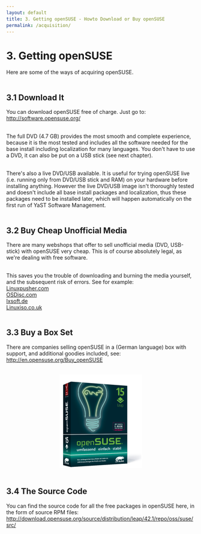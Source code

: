 ```yaml
---
layout: default
title: 3. Getting openSUSE - Howto Download or Buy openSUSE
permalink: /acquisition/
---
```


# 3. Getting openSUSE

Here are some of the ways of acquiring openSUSE.<br /><br />

## 3.1 Download It

You can download openSUSE free of charge. Just go to:<br />
<a href="http://software.opensuse.org/" target="_blank">http://software.opensuse.org/</a><br /><br />

The full DVD (4.7 GB) provides the most smooth and complete experience, because it is the most tested and includes all the software needed for the base install including localization for many languages. You don't have to use a DVD, it can also be put on a USB stick (see next chapter).<br /><br /> 

There's also a live DVD/USB available. It is useful for trying openSUSE live (i.e. running only from DVD/USB stick and RAM) on your hardware before installing anything. However the live DVD/USB image isn't thoroughly tested and doesn't include all base install packages and localization, thus these packages need to be installed later, which will happen automatically on the first run of YaST Software Management.<br /><br />


## 3.2 Buy Cheap Unofficial Media

There are many webshops that offer to sell unofficial media (DVD, USB-stick) with openSUSE very cheap. This is of course absolutely legal, as we're dealing with free software.<br /><br />

This saves you the trouble of downloading and burning the media yourself, and the subsequent risk of errors. See for example:<br />
<a href="http://www.linuxpusher.com/distributions/OpenSuSE" target="_blank">Linuxpusher.com</a><br />
<a href="http://www.osdisc.com/cgi-bin/view.cgi/products/linux/suse" target="_blank">OSDisc.com</a><br />
<a href="http://www.ixsoft.de/cgi-bin/web_store.cgi?ref=Catalogs/de/opensuse-catalog.html" target="_blank">Ixsoft.de</a><br />
<a href="http://www.linuxiso.co.uk/product_info.php?products_id=207" target="_blank">Linuxiso.co.uk</a><br /><br />

<!--
<center><a href="images/pics/preburn-linuxpusher.png" rel="thumbnail"><img src="images/pics/preburn-linuxpusherb.png" alt="preburnt media" class="pic" /></a></center>
<center><div class="billedtekst">The Linuxpusher.com unofficial openSUSE DVD</div></center><br />
-->

## 3.3 Buy a Box Set

There are companies selling openSUSE in a (German language) box with support, and additional goodies included, see:<br />
<a href="http://en.opensuse.org/Buy_openSUSE" target="_blank">http://en.opensuse.org/Buy_openSUSE</a><br /><br />


<center><img src="images/pics/box.png" alt="box" /></center><br />




## 3.4 The Source Code

You can find the source code for all the free packages in openSUSE here, in the form of source RPM files:<br />
<a href="http://download.opensuse.org/source/distribution/leap/42.1/repo/oss/suse/src/" target="_blank">http://download.opensuse.org/source/distribution/leap/42.1/repo/oss/suse/src/</a>


<br /><br />
